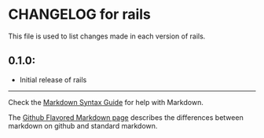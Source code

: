# CHANGELOG for rails

This file is used to list changes made in each version of rails.

## 0.1.0:

* Initial release of rails

- - - 
Check the [Markdown Syntax Guide](http://daringfireball.net/projects/markdown/syntax) for help with Markdown.

The [Github Flavored Markdown page](http://github.github.com/github-flavored-markdown/) describes the differences between markdown on github and standard markdown.
